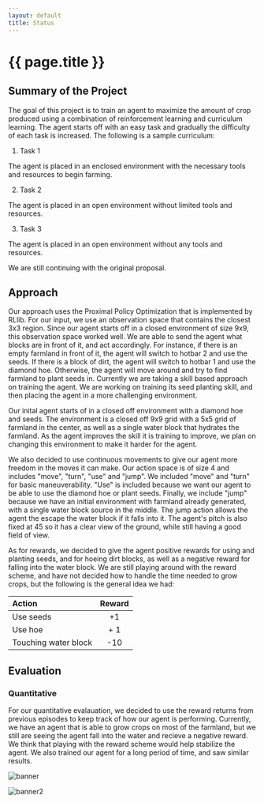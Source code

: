 ```yaml
---
layout: default
title: Status
---
```


# {{ page.title }}

## Summary of the Project

The goal of this project is to train an agent to maximize the amount of crop produced using a combination of reinforcement learning and curriculum learning. The agent starts off with an easy task and gradually the difficulty of each task is increased. The following is a sample curriculum: 

 1. Task 1

The agent is placed in an enclosed environment with the necessary tools and resources to begin farming.
 
 2. Task 2

The agent is placed in an open environment without limited tools and resources.
 
 3. Task 3

The agent is placed in an open environment without any tools and resources.

We are still continuing with the original proposal. 

## Approach

Our approach uses the Proximal Policy Optimization that is implemented by RLlib. For our input, we use an observation space that contains the closest 3x3 region. Since our agent starts off in a closed environment of size 9x9, this observation space worked well. We are able to send the agent what blocks are in front of it, and act accordingly. For instance, if there is an empty farmland in front of it, the agent will switch to hotbar 2 and use the seeds. If there is a block of dirt, the agent will switch to hotbar 1 and use the diamond hoe. Otherwise, the agent will move around and try to find farmland to plant seeds in. Currently we are taking a skill based approach on training the agent. We are working on training its seed planting skill, and then placing the agent in a more challenging environment. 

Our inital agent starts of in a closed off environment with a diamond hoe and seeds. The environment is a closed off 9x9 grid with a 5x5 grid of farmland in the center, as well as a single water block that hydrates the farmland. As the agent improves the skill it is training to improve, we plan on changing this environment to make it harder for the agent.

We also decided to use continuous movements to give our agent more freedom in the moves it can make. Our action space is of size 4 and includes "move", "turn", "use" and "jump". We included "move" and "turn" for basic maneuverability. "Use" is included because we want our agent to be able to use the diamond hoe or plant seeds. Finally, we include "jump" because we have an initial environment with farmland already generated, with a single water block source in the middle. The jump action allows the agent the escape the water block if it falls into it. The agent's pitch is also fixed at 45 so it has a clear view of the ground, while still having a good field of view. 

As for rewards, we decided to give the agent positive rewards for using and planting seeds, and for hoeing dirt blocks, as well as a negative reward for falling into the water block. We are still playing around with the reward scheme, and have not decided how to handle the time needed to grow crops, but the following is the general idea we had:

| Action      | Reward |
| :---        |    :----:   |
| Use seeds      | +1       |
| Use hoe | + 1 |
| Touching water block   | -10        |

## Evaluation

### Quantitative

For our quantitative evalauation, we decided to use the reward returns from previous episodes to keep track of how our agent is performing. Currently, we have an agent that is able to grow crops on most of the farmland, but we still are seeing the agent fall into the water and recieve a negative reward. We think that playing with the reward scheme would help stabilize the agent. We also trained our agent for a long period of time, and saw similar results. 

![banner](https://i.imgur.com/g4p4vk7.png)

![banner2](https://i.imgur.com/av7MP2o.jpeg)
